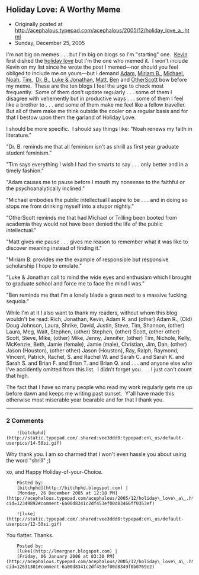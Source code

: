 ## Holiday Love: A Worthy Meme

 * Originally posted at http://acephalous.typepad.com/acephalous/2005/12/holiday_love_a_.html
 * Sunday, December 25, 2005



I'm not big on memes . . . but I'm big on blogs so I'm "starting" one.  [Kevin](http://www.slanttruth.kaelliott.com/) first dished the [holiday love](http://www.slanttruth.kaelliott.com/archive/2005/12/carnivals\_and\_h.html) but I'm the one who memed it.  I won't include Kevin on my list since he wrote the post I memed—nor should you feel obliged to include me on yours—but I demand [Adam](http://www.adamkotsko.com/weblog/), [Miriam B.](http://littleprofessor.typepad.com/), [Michael](http://www.michaelberube.com/index.php), [Noah](http://getpublishedordietryin.blogspot.com/), [Tim](http://weblogs.swarthmore.edu/burke/),  [Dr. B.](http://bitchphd.blogspot.com/), [Luke & Jonathan](http://lmergner.blogspot.com/), [Matt](http://pasaudela.blogspot.com/), [Ben](http://waste.typepad.com/waste/) and [OtherScott](http://mclemee.com/id4.html) bow before my meme.  These are the ten blogs I feel the urge to check most frequently.  Some of them don't update regularly . . . some of them I disagree with vehemently but in productive ways . . . some of them I feel like a brother to . . . and some of them make me feel like a fellow traveller.  But all of them make me think outside the cooler on a regular basis and for that I bestow upon them the garland of Holiday Love.  

I should be more specific.  I should say things like:
"Noah renews my faith in literature." 

"Dr. B. reminds me that all feminism isn't as shrill as first year graduate student feminism."

"Tim says everything I wish I had the smarts to say . . . only better and in a timely fashion."

"Adam causes me to pause before I mouth my nonsense to the faithful or the psychoanalytically inclined."

"Michael embodies the public intellectual I aspire to be . . . and in doing so stops me from drinking myself into a stupor nightly."

"OtherScott reminds me that had Michael or Trilling been booted from academia they would not have been denied the life of the public intellectual."

"Matt gives me pause . . . gives me reason to remember what it was like to discover meaning instead of finding it."

"Miriam B. provides me the example of responsible but responsive scholarship I hope to emulate."

"Luke & Jonathan call to mind the wide eyes and enthusiam which I brought to graduate school and force me to face the mind I was."

"Ben reminds me that I'm a lonely blade a grass next to a massive fucking sequoia."

While I'm at it I also want to thank my readers, without whom this blog wouldn't be read: Rich, Jonathan, Kevin, Adam R. and (other) Adam R., (Old) Doug Johnson, Laura, Shrike, David, Justin, Steve, Tim, Shannon, (other) Laura, Meg, Walt, Stephen, (other) Stephen, (other) Scott, (other other) Scott, Steve, Mike, (other) Mike, Jenny, Jennifer, (other) Tim, Nichole, Kelly, McKenzie, Beth, Jamie (female), Jamie (male), Christian, Jim, Dan, (other) Jason (Houston), (other other) Jason (Houston), Ray, Ralph, Raymond, Vincent, Patrick, Rachel, S. and Rachel W. and Sarah C. and Sarah K. and Sarah S. and Brian F. and Brian T. and Brian Q. and . . . and anyone else who I've accidently omitted from this list.  I didn't forget you . . . I just can't count that high.

The fact that I have so many people who read my work regularly gets me up before dawn and keeps me writing past sunset.  Y'all have made this otherwise most miserable year bearable and for that I thank you.

		

* * *

### 2 Comments 

		

                
[]()

	

		![bitchphd](http://static.typepad.com/.shared:vee3ddd0:typepad:en\_us/default-userpics/14-50si.gif)
	

	

		

Why thank you.  I am so charmed that I won't even hassle you about using the word "shrill" ;)

xo, and Happy Holiday-of-your-Choice.

	

		Posted by:
		[bitchphd](http://bitchphd.blogspot.com) |
		[Monday, 26 December 2005 at 12:18 PM](http://acephalous.typepad.com/acephalous/2005/12/holiday\_love\_a\_.html?cid=12349892#comment-6a00d8341c2df453ef00d83466ff0353ef)

[]()

	

		![luke](http://static.typepad.com/.shared:vee3ddd0:typepad:en\_us/default-userpics/12-50si.gif)
	

	

		

You flatter.  Thanks.

	

		Posted by:
		[luke](http://lmergner.blogspot.com) |
		[Friday, 06 January 2006 at 03:30 PM](http://acephalous.typepad.com/acephalous/2005/12/holiday\_love\_a\_.html?cid=12631381#comment-6a00d8341c2df453ef00d8349f0b0769e2)

		

        